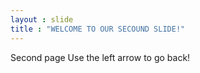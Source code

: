 ```yaml
---
layout : slide
title : "WELCOME TO OUR SECOUND SLIDE!"
---
```

Second page
Use the left arrow to go back!
